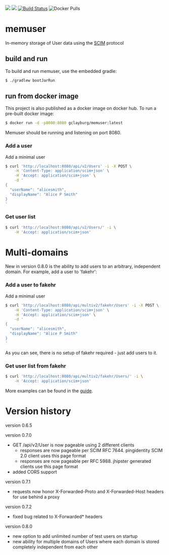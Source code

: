 [![](https://images.microbadger.com/badges/version/gclayburg/memuser.svg)](https://microbadger.com/images/gclayburg/memuser "Get your own version badge on microbadger.com") [![](https://images.microbadger.com/badges/image/gclayburg/memuser.svg)](https://microbadger.com/images/gclayburg/memuser "Get your own image badge on microbadger.com")
[![Build Status](https://travis-ci.org/gclayburg/memuser.svg?branch=master)](https://travis-ci.org/gclayburg/memuser)
![Docker Pulls](https://img.shields.io/docker/pulls/gclayburg/memuser)

# memuser
In-memory storage of User data using the [SCIM](http://www.simplecloud.info/) protocol

## build and run

To build and run memuser, use the embedded gradle:

```bash
$ ./gradlew bootJarRun
```

## run from docker image

This project is also published as a docker image on docker hub.  To run a pre-built docker image:

```bash
$ docker run -d -p8080:8080 gclayburg/memuser:latest
```

Memuser should be running and listening on port 8080.

### Add a user

Add a minimal user
```bash
$ curl 'http://localhost:8080/api/v2/Users' -i -X POST \
    -H 'Content-Type: application/scim+json' \
    -H 'Accept: application/scim+json' \
    -d '
{
  "userName": "alicesmith",
  "displayName": "Alice P Smith"
}
'
```

### Get user list

```bash
$ curl 'http://localhost:8080/api/v2/Users/' -i \
    -H 'Accept: application/scim+json'
```    

# Multi-domains
New in version 0.8.0 is the ability to add users to an arbitrary, independent domain.  For example, add a user to 'fakehr':

### Add a user to fakehr

Add a minimal user
```bash
$ curl 'http://localhost:8080/api/multiv2/fakehr/Users' -i -X POST \
    -H 'Content-Type: application/scim+json' \
    -H 'Accept: application/scim+json' \
    -d '
{
  "userName": "alicesmith",
  "displayName": "Alice P Smith"
}
'
```

As you can see, there is no setup of fakehr required - just add users to it.
### Get user list from fakehr

```bash
$ curl 'http://localhost:8080/api/multiv2/fakehr/Users/' -i \
    -H 'Accept: application/scim+json'
```    


More examples can be found in the [guide](https://gclayburg.github.io/memuser/).

# Version history

version 0.6.5

version 0.7.0
- GET /api/v2/User is now pageable using 2 different clients
  - responses are now pageable per SCIM RFC 7644.  pingidentity SCIM 2.0 client uses this page format
  - responses are now pageable per RFC 5988. jhipster generated clients use this page format
- added CORS support

version 0.7.1
- requests now honor X-Forwarded-Proto and X-Forwarded-Host headers for use behind a proxy

version 0.7.2
- fixed bug related to X-Forwarded* headers

version 0.8.0
- new option to add unlimited number of test users on startup
- new ability for multiple domains of Users where each domain is stored completely independent from each other
